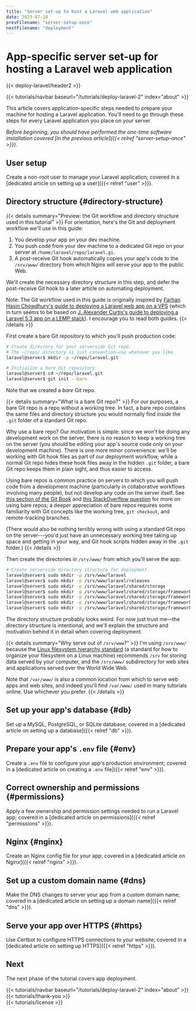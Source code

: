 ```yaml
---
title: "Server set-up to host a Laravel web application"
date: 2023-07-18
prevFilename: "server-setup-once"
nextFilename: "deployment"
---
```


# App-specific server set-up for hosting a Laravel web application

{{< deploy-laravel/header2 >}}
<div class="mt-4 mb-10">
{{< tutorials/navbar baseurl="/tutorials/deploy-laravel-2" index="about" >}}
</div>

This article covers application-specific steps needed to prepare your machine for hosting a Laravel application.
You'll need to go through these steps for every Laravel application you place on your server.

*Before beginning, you should have performed the one-time software installation covered [in the previous article]({{< relref "server-setup-once" >}}).*

## User setup

Create a non-root user to manage your Laravel application;
covered in a [dedicated article on setting up a user]({{< relref "user" >}}).

## Directory structure {#directory-structure}

{{< details summary="Preview: the Git workflow and directory structure used in this tutorial" >}}
For orientation, here's the Git and deployment workflow we'll use in this guide:

1. You develop your app on your dev machine.
1. You push code from your dev machine to a dedicated Git repo on your server at `/home/laravel/repo/laravel.gi`.
1. A post-receive Git hook automatically copies your app's code to the `/srv/www/` directory from which Nginx will serve your app to the public Web.

We'll create the necessary directory structure in this step, and defer the post-receive Git hook to a later article on automating deployment.

Note: The Git workflow used in this guide is originally inspired by [Farhan Hasin Chowdhury's guide to deploying a Laravel web app on a VPS](https://adevait.com/laravel/deploying-laravel-applications-virtual-private-servers) (which in turn seems to be based on [J. Alexander Curtis's guide to deploying a Laravel 5.3 app on a LEMP stack](https://devmarketer.io/learn/deploy-laravel-5-app-lemp-stack-ubuntu-nginx/)).
I encourage you to read both guides.
{{< /details >}}

First create a bare Git repository to which you'll push production code:

```bash
# Create directory for your serverside Git repo.
# The ~/repo/ directory is just convention—use whatever you like.
laravel@server$ mkdir -p ~/repo/laravel.git

# Initialize a bare Git repository
laravel@server$ cd ~/repo/laravel.git
laravel@server$ git init --bare
```

Note that we created a *bare* Git repo.

{{< details summary="What is a bare Git repo?" >}}
For our purposes, a bare Git repo is a repo without a working tree.
In fact, a bare repo contains the same files and directory structure you would normally find *inside* the `.git` folder of a standard Git repo.

Why use a bare repo?
Our motivation is simple: since we won't be doing any development work on the server, there is no reason to keep a working tree on the server (you should be editing your app's source code only on your development machine).
There is one more minor convenience: we'll be working with Git hook files as part of our deployment workflow; while a normal Git repo hides these hook files away in the hidden `.git` folder, a bare Git repo keeps them in plain sight, and thus easier to access.

Using bare repos is common practice on servers to which you will push code from a development machine (particularly in collaborative workflows involving many people), but not develop any code on the server itself.
See [this section of the Git Book](https://git-scm.com/book/en/v2/Git-on-the-Server-Getting-Git-on-a-Server) and [this StackOverflow question](https://stackoverflow.com/questions/5540883/whats-the-practical-difference-between-a-bare-and-non-bare-repository) for more on using bare repos;
a deeper appreciation of bare repos requires some familiarity with Git concepts like the working tree, `git checkout`, and remote-tracking branches.

(There would also be nothing terribly wrong with using a standard Git repo on the server---you'd just have an unnecessary working tree taking up space and getting in your way, and Git hook scripts hidden away in the `.git` folder.)
{{< /details >}}

Then create the directories in `/srv/www/` from which you'll serve the app:

```bash
# Create serverside directory structure for deployment.
laravel@server$ sudo mkdir -p /srv/www/laravel
laravel@server$ sudo mkdir -p /srv/www/laravel/releases
laravel@server$ sudo mkdir -p /srv/www/laravel/shared/storage
laravel@server$ sudo mkdir -p /srv/www/laravel/shared/storage/framework
laravel@server$ sudo mkdir -p /srv/www/laravel/shared/storage/framework/sessions
laravel@server$ sudo mkdir -p /srv/www/laravel/shared/storage/framework/views
laravel@server$ sudo mkdir -p /srv/www/laravel/shared/storage/framework/cache
```

The directory structure probably looks weird.
For now just trust me—the directory structure is intentional, and we'll explain the structure and motivation behind it in detail when covering deployment.

{{< details summary="Why serve out of `/srv/www`?" >}}
I'm using `/srv/www/` because the [Linux filesystem hierarchy standard](https://refspecs.linuxfoundation.org/FHS_3.0/fhs-3.0.html#srvDataForServicesProvidedBySystem) (a standard for how to organize your filesystem on a Linux machine) recommends `/srv` for storing data served by your computer, and the `/srv/www/` subdirectory for web sites and applications served over the World Wide Web.

Note that `/var/www/` is also a common location from which to serve web apps and web sites, and indeed you'll find `/var/www/` used in many tutorials online.
Use whichever you prefer.
{{< /details >}}

## Set up your app's database {#db}

Set up a MySQL, PostgreSQL, or SQLite database;
covered in a [dedicated article on setting up a database]({{< relref "db" >}}).

## Prepare your app's `.env` file {#env}

Create a `.env` file to configure your app's production environment;
covered in a [dedicated article on creating a `.env` file]({{< relref "env" >}}).

## Correct ownership and permissions {#permissions}

Apply a few ownership and permission settings needed to run a Laravel app;
covered in a [dedicated article on permissions]({{< relref "permissions" >}}).

## Nginx {#nginx}

Create an Nginx config file for your app;
covered in a [dedicated article on Nginx]({{< relref "nginx" >}}).

## Set up a custom domain name {#dns}

Make the DNS changes to server your app from a custom domain name;
covered in a [dedicated article on setting up a domain name]({{< relref "dns" >}}).

## Serve your app over HTTPS {#https}

Use Certbot to configure HTTPS connections to your website;
covered in a [dedicated article on setting up HTTPS]({{< relref "https" >}}).

## Next

The next phase of the tutorial covers app deployment.

<div class="mt-8">
{{< tutorials/navbar baseurl="/tutorials/deploy-laravel-2" index="about" >}}
</div>

<div class="mt-8">
{{< tutorials/thank-you >}}
<div>

<div class="mt-6">
{{< tutorials/license >}}
<div>

